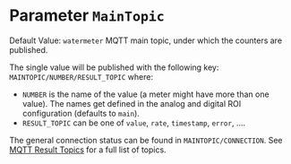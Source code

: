 # Parameter `MainTopic`
Default Value: `watermeter`
MQTT main topic, under which the counters are published.

The single value will be published with the following key: `MAINTOPIC/NUMBER/RESULT_TOPIC` where:

- `NUMBER` is the name of the value (a meter might have more than one value). 
  The names get defined in the analog and digital ROI configuration (defaults to `main`).
- `RESULT_TOPIC` can be one of `value`, `rate`, `timestamp`, `error`, ....

The general connection status can be found in `MAINTOPIC/CONNECTION`. 
See [MQTT Result Topics](../MQTT-API#result) for a full list of topics.

